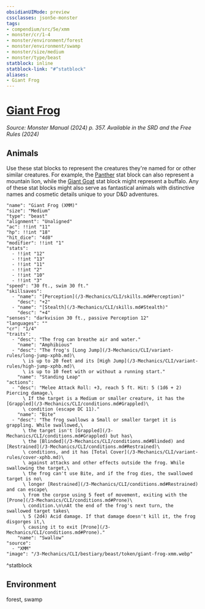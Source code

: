 ```yaml
---
obsidianUIMode: preview
cssclasses: json5e-monster
tags:
- compendium/src/5e/xmm
- monster/cr/1-4
- monster/environment/forest
- monster/environment/swamp
- monster/size/medium
- monster/type/beast
statblock: inline
statblock-link: "#^statblock"
aliases:
- Giant Frog
---
```

# [Giant Frog](3-Mechanics\CLI\bestiary\beast/giant-frog-xmm.md)
*Source: Monster Manual (2024) p. 357. Available in the <span title='Systems Reference Document (5.2)'>SRD</span> and the Free Rules (2024)*  

## Animals

Use these stat blocks to represent the creatures they're named for or other similar creatures. For example, the [Panther](/3-Mechanics/CLI/bestiary/beast/panther-xmm.md) stat block can also represent a mountain lion, while the [Giant Goat](/3-Mechanics/CLI/bestiary/beast/giant-goat-xmm.md) stat block might represent a buffalo. Any of these stat blocks might also serve as fantastical animals with distinctive names and cosmetic details unique to your D&D adventures.

```statblock
"name": "Giant Frog (XMM)"
"size": "Medium"
"type": "beast"
"alignment": "Unaligned"
"ac": !!int "11"
"hp": !!int "18"
"hit_dice": "4d8"
"modifier": !!int "1"
"stats":
  - !!int "12"
  - !!int "13"
  - !!int "11"
  - !!int "2"
  - !!int "10"
  - !!int "3"
"speed": "30 ft., swim 30 ft."
"skillsaves":
  - "name": "[Perception](/3-Mechanics/CLI/skills.md#Perception)"
    "desc": "+2"
  - "name": "[Stealth](/3-Mechanics/CLI/skills.md#Stealth)"
    "desc": "+4"
"senses": "darkvision 30 ft., passive Perception 12"
"languages": ""
"cr": "1/4"
"traits":
  - "desc": "The frog can breathe air and water."
    "name": "Amphibious"
  - "desc": "The frog's [Long Jump](/3-Mechanics/CLI/variant-rules/long-jump-xphb.md)\
      \ is up to 20 feet and its [High Jump](/3-Mechanics/CLI/variant-rules/high-jump-xphb.md)\
      \ is up to 10 feet with or without a running start."
    "name": "Standing Leap"
"actions":
  - "desc": "Melee Attack Roll: +3, reach 5 ft. Hit: 5 (1d6 + 2) Piercing damage.\
      \ If the target is a Medium or smaller creature, it has the [Grappled](/3-Mechanics/CLI/conditions.md#Grappled)\
      \ condition (escape DC 11)."
    "name": "Bite"
  - "desc": "The frog swallows a Small or smaller target it is grappling. While swallowed,\
      \ the target isn't [Grappled](/3-Mechanics/CLI/conditions.md#Grappled) but has\
      \ the [Blinded](/3-Mechanics/CLI/conditions.md#Blinded) and [Restrained](/3-Mechanics/CLI/conditions.md#Restrained)\
      \ conditions, and it has [Total Cover](/3-Mechanics/CLI/variant-rules/cover-xphb.md)\
      \ against attacks and other effects outside the frog. While swallowing the target,\
      \ the frog can't use Bite, and if the frog dies, the swallowed target is no\
      \ longer [Restrained](/3-Mechanics/CLI/conditions.md#Restrained) and can escape\
      \ from the corpse using 5 feet of movement, exiting with the [Prone](/3-Mechanics/CLI/conditions.md#Prone)\
      \ condition.\n\nAt the end of the frog's next turn, the swallowed target takes\
      \ 5 (2d4) Acid damage. If that damage doesn't kill it, the frog disgorges it,\
      \ causing it to exit [Prone](/3-Mechanics/CLI/conditions.md#Prone)."
    "name": "Swallow"
"source":
  - "XMM"
"image": "/3-Mechanics/CLI/bestiary/beast/token/giant-frog-xmm.webp"
```
^statblock

## Environment

forest, swamp